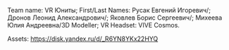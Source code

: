 Team name: VR Юниты;
First/Last Names:
Русак Евгений Игоревич/;
Дронов Леонид Александрович/;
Яковлев Борис Сергеевич/;
Михеева Юлия Андреевна/3D Modeller;
VR Headset:
VIVE Cosmos.

Assets:
https://disk.yandex.ru/d/_R6YN8YKx22HYQ
